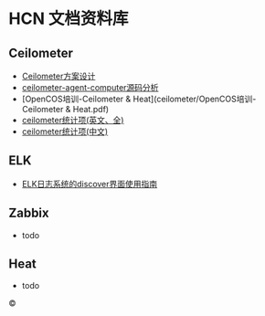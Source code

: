 # HCN 文档资料库


## Ceilometer

  * [Ceilometer方案设计](ceilometer/Ceilometer方案设计.pdf)
  * [ceilometer-agent-computer源码分析](ceilometer/ceilometer-agent-computer.md)
  * [OpenCOS培训-Ceilometer & Heat](ceilometer/OpenCOS培训-Ceilometer & Heat.pdf)
  * [ceilometer统计项(英文、全)](ceilometer/OpenCOS性能指标.pdf)
  * [ceilometer统计项(中文)](ceilometer/性能数据模型-0427.htm)


## ELK

  * [ELK日志系统的discover界面使用指南](ELK/ELK日志系统的discover界面使用指南/ELK日志系统的discover界面使用指南.md)


## Zabbix

  * todo


## Heat

  * todo



&copy;